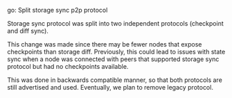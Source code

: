 go: Split storage sync p2p protocol

Storage sync protocol was split into two independent protocols (checkpoint
and diff sync).

This change was made since there may be fewer nodes that expose checkpoints
than storage diff. Previously, this could lead to issues with state sync
when a node was connected with peers that supported storage sync protocol
but had no checkpoints available.

This was done in backwards compatible manner, so that both protocols are still
advertised and used. Eventually, we plan to remove legacy protocol.

